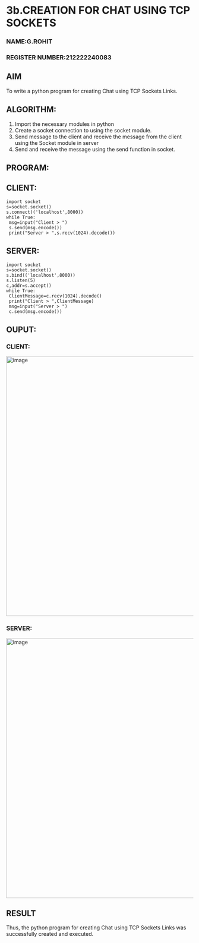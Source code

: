 # 3b.CREATION FOR CHAT USING TCP SOCKETS
### NAME:G.ROHIT
### REGISTER NUMBER:212222240083
## AIM
To write a python program for creating Chat using TCP Sockets Links.
## ALGORITHM:
1. Import the necessary modules in python
2. Create a socket connection to using the socket module.
3. Send message to the client and receive the message from the client using the Socket module in
 server
4. Send and receive the message using the send function in socket.
## PROGRAM:

## CLIENT:
```
import socket
s=socket.socket()
s.connect(('localhost',8000))
while True:
 msg=input("Client > ")
 s.send(msg.encode())
 print("Server > ",s.recv(1024).decode())
```

## SERVER:
```
import socket
s=socket.socket()
s.bind(('localhost',8000))
s.listen(5)
c,addr=s.accept()
while True:
 ClientMessage=c.recv(1024).decode()
 print("Client > ",ClientMessage)
 msg=input("Server > ")
 c.send(msg.encode())
```
## OUPUT:
### CLIENT:
<img width="700" alt="image" src="https://github.com/rohitgunasekaran/3b_CHAT_USING_TCP_SOCKETS/assets/119404546/7808dd13-bc9b-47b4-9175-f08b5750d124">

### SERVER:
<img width="700" alt="image" src="https://github.com/rohitgunasekaran/3b_CHAT_USING_TCP_SOCKETS/assets/119404546/c406af97-1cdb-42aa-aa77-37aa0be2cc7d">



## RESULT
Thus, the python program for creating Chat using TCP Sockets Links was successfully 
created and executed.
